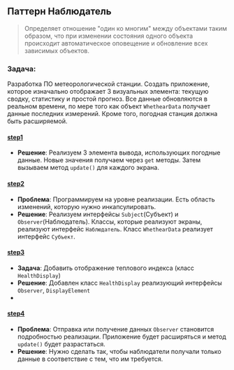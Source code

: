 ## Паттерн Наблюдатель

> Определяет отношение "один ко многим" между объектами таким образом,
что при изменении состояния одного объекта происходит автоматическое оповещение и обновление
всех зависимых объектов.

### Задача:

Разработка ПО метеорологической станции. Создать приложение, которое изначально отображает 3 визуальных элемента:
текущую сводку, статистику и простой прогноз. Все данные обновляются в реальном времени, по мере того как объект
`WhethearData` получает данные последних измерений. Кроме того, погодная станция должна быть расширяемой.

#### [step1](step1)
- **Решение**: Реализуем 3 элемента вывода, использующих погодные данные. Новые значения получаем через `get` методы.
Затем вызываем метод `update()` для каждого экрана.

#### [step2](step2)
- **Проблема**: Программируем на уровне реализации. Есть область изменений, которую нужно инкапсулировать.
- **Решение**: Реализуем интерфейсы `Subject`(Субъект) и `Observer`(Наблюдатель).
Классы, которые реализуют экраны, реализуют интерфейс `Наблюдатель`. Класс `WhethearData` реализует интерфейс `Субъект`.

#### [step3](step3)
- **Задача**: Добавить отображение теплового индекса (класс `HealthDisplay`)
- **Решение**: Добавлен класс `HealthDisplay` реализующий интерфейсы `Observer`, `DisplayElement`
- 
#### [step4](step4)
- **Проблема**: Отправка или получение данных `Observer` становится подробностью реализации.
Приложение будет расширяться и метод `update()` будет разрастаться.
- **Решение**: Нужно сделать так, чтобы наблюдатели получали только данные в соответствие с тем, что им требуется.